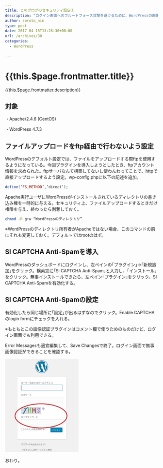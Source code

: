 ```yaml
---
title: このブログのセキュリティ設定②
description: "ログイン画面へのブルートフォース攻撃を避けるために、WordPressの画像認証プラグイン｢SI CAPTCHA Anti-Spam｣を導入したので、手順を書いておきます。絶対忘れるから。"
author: seroto_nin
type: post
date: 2017-04-15T13:28:30+00:00
url: /archives/30
categories:
  - WordPress

---
```

# {{this.$page.frontmatter.title}}

<CategoriesAndDate/>

{{this.$page.frontmatter.description}}

## **対象**

・Apache/2.4.6 (CentOS)

・WordPress 4.7.3

<!--more-->

## **ファイルアップロードをftp経由で行わないよう設定**

WordPressのデフォルト設定では、ファイルをアップロードする際ftpを使用するようになっている。今回プラグインを導入しようとしたとき、ftpアカウント情報を求められた。ftpサーバなんて構築してないし使わんわってことで、httpで直接アップロードするよう設定。wp-config.phpに以下の記述を追加。

```php
define(‘FS_METHOD’,’direct’);
```

Apache実行ユーザにWordPressがインストールされているディレクトリの書き込み権を一時的に与える。セキュリティ上、ファイルアップロードするときだけ権限を与え、終わったら剥奪しておく。

```bash
chmod -R g+w “WordPressのディレクトリ”
```

※WordPressのディレクトリ所有者がApacheではない場合、このコマンドの前にそれも変更しておく。デフォルトではrootのはず。

## SI CAPTCHA Anti-Spamを導入

WordPressのダッシュボードにログインし、左ペインの｢プラグイン｣→｢新規追加｣をクリック。検索窓に｢SI CAPTCHA Anti-Spam｣と入力し、｢インストール｣をクリック。無事インストールできたら、左ペイン｢プラグイン｣をクリック。SI CAPTCHA Anti-Spamを有効化する。

## SI CAPTCHA Anti-Spamの設定

有効化したら同じ場所に｢設定｣が出るはずなのでクリック。Enable CAPTCHAのlogin formにチェックを入れる。

※もともとこの画像認証プラグインはコメント欄で使うためのものだけど、ログイン画面でも利用できる。

Error Messagesも適宜編集して、Save Changesで終了。ログイン画面で無事画像認証ができることを確認する。

![loginform.jpg](./loginform.jpg)

おわり。
